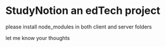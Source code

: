 # StudyNotion an edTech project
please install node_modules in both client and server folders

let me know your thoughts